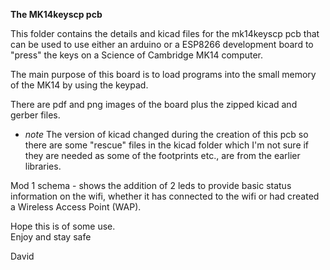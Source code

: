 **The MK14keyscp pcb**

This folder contains the details and kicad files for the mk14keyscp pcb that can be used to use either an arduino or a ESP8266 development board to "press" the keys on a Science of Cambridge MK14 computer.

The main purpose of this board is to load programs into the small memory of the MK14 by using the keypad.

There are pdf and png images of the board plus the zipped kicad and gerber files.

* *note* The version of kicad changed during the creation of this pcb so there are some "rescue" files in the kicad folder which I'm not sure if they are needed as some of the footprints etc., are from the earlier libraries.

Mod 1 schema - shows the addition of 2 leds to provide basic status information on the wifi, whether it has connected to the wifi or had created a Wireless Access Point (WAP). 

Hope this is of some use. \
Enjoy and stay safe 

David
